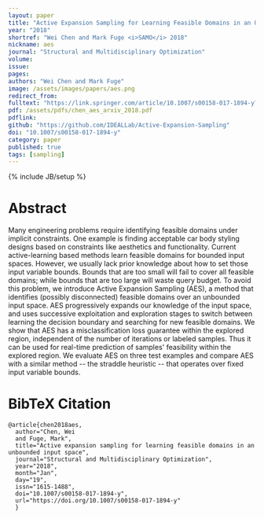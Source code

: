 ```yaml
---
layout: paper
title: "Active Expansion Sampling for Learning Feasible Domains in an Unbounded Input Space"
year: "2018"
shortref: "Wei Chen and Mark Fuge <i>SAMO</i> 2018"
nickname: aes
journal: "Structural and Multidisciplinary Optimization"
volume: 
issue: 
pages: 
authors: "Wei Chen and Mark Fuge"
image: /assets/images/papers/aes.png
redirect_from: 
fulltext: "https://link.springer.com/article/10.1007/s00158-017-1894-y?wt_mc=Internal.Event.1.SEM.ArticleAuthorOnlineFirst"
pdf: /assets/pdfs/chen_aes_arxiv_2018.pdf
pdflink: 
github: "https://github.com/IDEALLab/Active-Expansion-Sampling"
doi: "10.1007/s00158-017-1894-y"
category: paper
published: true
tags: [sampling]
---
```

{% include JB/setup %}

# Abstract 

Many engineering problems require identifying feasible domains under implicit constraints. One example is finding acceptable car body styling designs based on constraints like aesthetics and functionality. Current active-learning based methods learn feasible domains for bounded input spaces. However, we usually lack prior knowledge about how to set those input variable bounds. Bounds that are too small will fail to cover all feasible domains; while bounds that are too large will waste query budget. To avoid this problem, we introduce Active Expansion Sampling (AES), a method that identifies (possibly disconnected) feasible domains over an unbounded input space. AES progressively expands our knowledge of the input space, and uses successive exploitation and exploration stages to switch between learning the decision boundary and searching for new feasible domains. We show that AES has a misclassification loss guarantee within the explored region, independent of the number of iterations or labeled samples. Thus it can be used for real-time prediction of samples' feasibility within the explored region. We evaluate AES on three test examples and compare AES with a similar method -- the straddle heuristic -- that operates over fixed input variable bounds.


# BibTeX Citation

```
@article{chen2018aes,
  author="Chen, Wei
  and Fuge, Mark",
  title="Active expansion sampling for learning feasible domains in an unbounded input space",
  journal="Structural and Multidisciplinary Optimization",
  year="2018",
  month="Jan",
  day="19",
  issn="1615-1488",
  doi="10.1007/s00158-017-1894-y",
  url="https://doi.org/10.1007/s00158-017-1894-y"
  }
```
